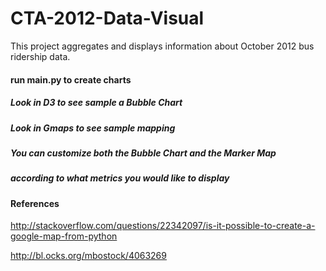 # CTA-2012-Data-Visual

This project aggregates and displays information about October 2012 bus ridership data.


#### run main.py to create charts
##### Look in D3 to see sample a Bubble Chart 
##### Look in Gmaps to see sample mapping
##### You can customize both the Bubble Chart and the Marker Map
##### according to what metrics you would like to display



#### References

http://stackoverflow.com/questions/22342097/is-it-possible-to-create-a-google-map-from-python

http://bl.ocks.org/mbostock/4063269




